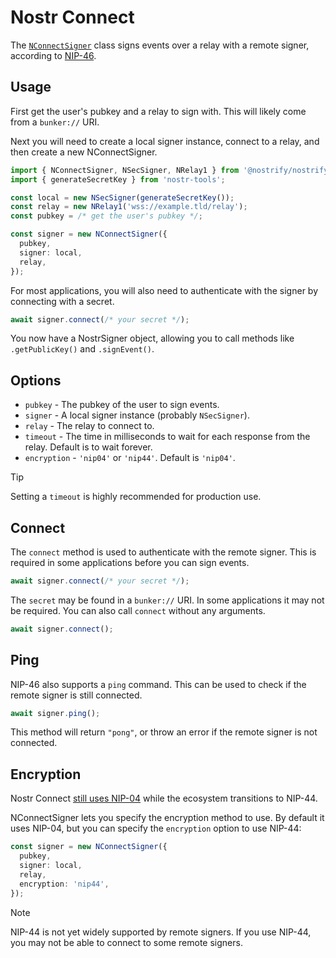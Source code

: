 # Nostr Connect

The [`NConnectSigner`](https://jsr.io/@nostrify/nostrify/doc/~/NConnectSigner) class signs events over a relay with a remote signer, according to [NIP-46](https://github.com/nostr-protocol/nips/blob/master/46.md).

## Usage

First get the user's pubkey and a relay to sign with. This will likely come from a `bunker://` URI.

Next you will need to create a local signer instance, connect to a relay, and then create a new NConnectSigner.

```ts
import { NConnectSigner, NSecSigner, NRelay1 } from '@nostrify/nostrify';
import { generateSecretKey } from 'nostr-tools';

const local = new NSecSigner(generateSecretKey());
const relay = new NRelay1('wss://example.tld/relay');
const pubkey = /* get the user's pubkey */;

const signer = new NConnectSigner({
  pubkey,
  signer: local,
  relay,
});
```

For most applications, you will also need to authenticate with the signer by connecting with a secret.

```ts
await signer.connect(/* your secret */);
```

You now have a NostrSigner object, allowing you to call methods like `.getPublicKey()` and `.signEvent()`.

## Options

- `pubkey` - The pubkey of the user to sign events.
- `signer` - A local signer instance (probably `NSecSigner`).
- `relay` - The relay to connect to.
- `timeout` - The time in milliseconds to wait for each response from the relay. Default is to wait forever.
- `encryption` - `'nip04'` or `'nip44'`. Default is `'nip04'`.

> [!TIP]
> Setting a `timeout` is highly recommended for production use.

## Connect

The `connect` method is used to authenticate with the remote signer.
This is required in some applications before you can sign events.

```ts
await signer.connect(/* your secret */);
```

The `secret` may be found in a `bunker://` URI. In some applications it may not be required. You can also call `connect` without any arguments.

```ts
await signer.connect();
```

## Ping

NIP-46 also supports a `ping` command. This can be used to check if the remote signer is still connected.

```ts
await signer.ping();
```

This method will return `"pong"`, or throw an error if the remote signer is not connected.

## Encryption

Nostr Connect [still uses NIP-04](https://github.com/nostr-protocol/nips/issues/1095) while the ecosystem transitions to NIP-44.

NConnectSigner lets you specify the encryption method to use. By default it uses NIP-04, but you can specify the `encryption` option to use NIP-44:

```ts
const signer = new NConnectSigner({
  pubkey,
  signer: local,
  relay,
  encryption: 'nip44',
});
```

> [!NOTE]
> NIP-44 is not yet widely supported by remote signers. If you use NIP-44, you may not be able to connect to some remote signers.
